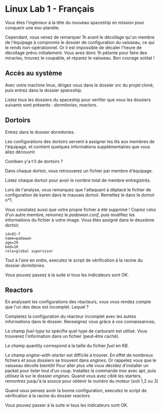 # Linux Lab 1 - Français

Vous êtes l'ingénieur à la tête du nouveau spaceship en mission pour conquerir une exo-planète.

Cependant, vous venez de remarquer 1h avant le décollage qu'un membre de l'équipage à compromis le dossier de configuration du vaisseau, ce qui le rends non-opérationnel. Or il est impossible de décaler l'heure de décollage prévu initialement. Vous avez donc 1h pétante pour faire des miracles, trouvez le coupable, et réparez le vaisseau. Bon courage soldat !

## Accès au système

Avec votre machine linux, dirigez vous dans le dossier *src* du projet cloné, puis entrez dans le dossier *spaceship*.

Listez tous les dossiers du spaceship pour verifier que vous les dossiers suivants sont présents : *dormitories*, *reactors*.

## Dortoirs

Entrez dans le dossier *dormitories*.

Les configurations des dortoirs servent à assigner les lits aux membres de l'équipage, et contient quelques informations supplémentaires que vous allez découvrir.

Combien y'a t'il de dortoirs ?

Dans chaque dortoir, vous retrouverez un fichier par membre d'équipage.

Listez chaque dortoir pour avoir le nombre total de membre entregistrés.

Lors de l'analyse, vous remarquez que l'attaquant à déplacé le fichier de configuration de karen dans le mauvais dortoir. Remettez le dans le dortoir n°1.

Vous constatez aussi que votre propre fichier à été supprimé !
Copiez celui d'un autre membre, renomez le *padawan.conf*, puis modifiez les informations du fichier à votre image.
Vous êtes assigné dans le deuxième dortoir.
```
id=01-f
name=padawan
age=29
bed=10
role=global supervisor
```
Tout à l'aire en ordre, executez le script de vérification à la racine du dossier *dormitories*.

Vous pouvez passez à la suite si tous les indicateurs sont OK.

## Reactors

En analysant les configurations des réacteurs, vous vous rendez compte que l'un des deux est incomplet. Lequel ?

Completez la configuration du réacteur incomplet avec les autres informations dans le dossier. Renseignez vous grâce à vos connaissances;


Le champ *fuel-type* lui spécifie quel type de carburant est utilisé. Vous trouverez l'information dans un fichier (peut-être caché).

Le champ quantity correspond à la taille du fichier *fuel* en KB.

Le champ *engine-with-starter* est difficile à trouver. En effet de nombreux fichiers et sous dossiers se trouvent dans *engines*. Or rappelez vous que le vaisseau décolle bientôt! Pour aller plus vite vous décidez d'installer un packet pour lister tout d'un coup. Installez la commande *tree* avec apt, puis utilisez là sur le dossier *engines*.
Quand vous avez ciblé les starters, remontrez jusqu'à la source pour obtenir le numéro du moteur (soit 1,2 ou 3)

Quand vous pensez avoir la bonne configuration, executez le script de vérification à la racine du dossier *reactors*.

Vous pouvez passer à la suite si tous les indicateurs sont OK.
